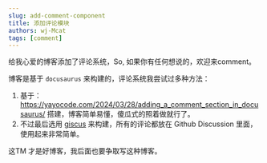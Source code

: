 ```yaml
---
slug: add-comment-component
title: 添加评论模块
authors: wj-Mcat
tags: [comment]
---
```


给我心爱的博客添加了评论系统，So, 如果你有任何想说的，欢迎来comment。

博客是基于 `docusaurus` 来构建的，评论系统我尝试过多种方法：

1. 基于：https://yayocode.com/2024/03/28/adding_a_comment_section_in_docusaurus/ 搭建，博客简单易懂，傻瓜式的照着做就行了。
2. 不过最后选用 [giscus](https://github.com/giscus/giscus) 来构建，所有的评论都放在 Github Discussion 里面，使用起来非常简单。

这TM 才是好博客，我后面也要争取写这种博客。